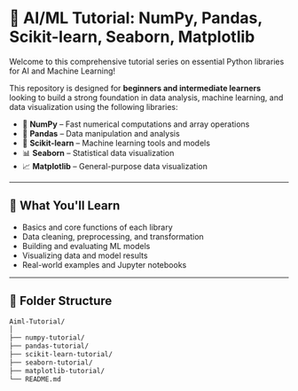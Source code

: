 # 🧠 AI/ML Tutorial: NumPy, Pandas, Scikit-learn, Seaborn, Matplotlib

Welcome to this comprehensive tutorial series on essential Python libraries for AI and Machine Learning!

This repository is designed for **beginners and intermediate learners** looking to build a strong foundation in data analysis, machine learning, and data visualization using the following libraries:

- 🔢 **NumPy** – Fast numerical computations and array operations
- 🧾 **Pandas** – Data manipulation and analysis
- 🤖 **Scikit-learn** – Machine learning tools and models
- 📊 **Seaborn** – Statistical data visualization
- 📈 **Matplotlib** – General-purpose data visualization

---

## 🚀 What You'll Learn

- Basics and core functions of each library
- Data cleaning, preprocessing, and transformation
- Building and evaluating ML models
- Visualizing data and model results
- Real-world examples and Jupyter notebooks

---

## 📁 Folder Structure

```bash
Aiml-Tutorial/
│
├── numpy-tutorial/
├── pandas-tutorial/
├── scikit-learn-tutorial/
├── seaborn-tutorial/
├── matplotlib-tutorial/
└── README.md
